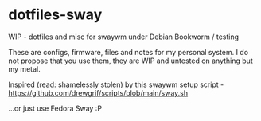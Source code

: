 # dotfiles-sway
WIP - dotfiles and misc for swaywm under Debian Bookworm / testing

These are configs, firmware, files and notes for my personal system.
I do not propose that you use them, they are WIP and untested on anything but my metal.

Inspired (read: shamelessly stolen) by this swaywm setup script - https://github.com/drewgrif/scripts/blob/main/sway.sh

...or just use Fedora Sway :P
